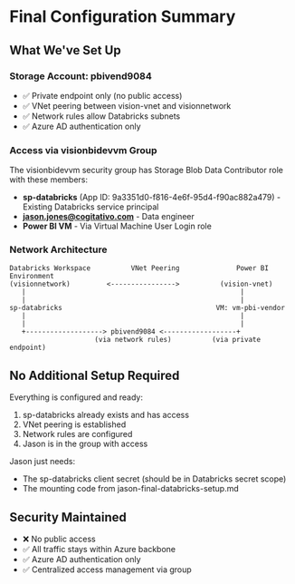# Final Configuration Summary

## What We've Set Up

### Storage Account: pbivend9084
- ✅ Private endpoint only (no public access)
- ✅ VNet peering between vision-vnet and visionnetwork
- ✅ Network rules allow Databricks subnets
- ✅ Azure AD authentication only

### Access via visionbidevvm Group
The visionbidevvm security group has Storage Blob Data Contributor role with these members:
- **sp-databricks** (App ID: 9a3351d0-f816-4e6f-95d4-f90ac882a479) - Existing Databricks service principal
- **jason.jones@cogitativo.com** - Data engineer
- **Power BI VM** - Via Virtual Machine User Login role

### Network Architecture
```
Databricks Workspace          VNet Peering              Power BI Environment
(visionnetwork)         <---------------->          (vision-vnet)
   |                                                     |
   |                                                     |
sp-databricks                                      VM: vm-pbi-vendor
   |                                                     |
   |                                                     |
   +-------------------> pbivend9084 <------------------+
                     (via network rules)          (via private endpoint)
```

## No Additional Setup Required

Everything is configured and ready:
1. sp-databricks already exists and has access
2. VNet peering is established
3. Network rules are configured
4. Jason is in the group with access

Jason just needs:
- The sp-databricks client secret (should be in Databricks secret scope)
- The mounting code from jason-final-databricks-setup.md

## Security Maintained
- ❌ No public access
- ✅ All traffic stays within Azure backbone
- ✅ Azure AD authentication only
- ✅ Centralized access management via group